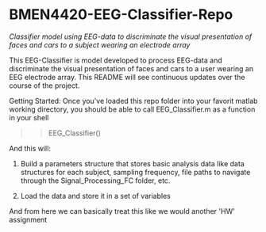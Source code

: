 # BMEN4420-EEG-Classifier-Repo
*Classifier model using EEG-data to discriminate the visual presentation of faces and cars to a subject wearing an electrode array*

This EEG-Classifier is model developed to process EEG-data and discriminate
the visual presentation of faces and cars to a user wearing an EEG electrode
array. This README will see continuous updates over the course of the project.

Getting Started:
Once you've loaded this repo folder into your favorit matlab working directory,
you should be able to call EEG_Classifier.m as a function in your shell

>> EEG_Classifier()

And this will:

1) Build a parameters structure that stores basic analysis data like data 
structures for each subject, sampling frequency, file paths to navigate
through the Signal_Processing_FC folder, etc.

2) Load the data and store it in a set of variables

And from here we can basically treat this like we would  another 'HW' 
assignment
